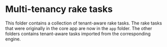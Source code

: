 # Multi-tenancy rake tasks

This folder contains a collection of tenant-aware rake tasks.
The rake tasks that were originally in the core app are now in the `app` folder.
The other folders contains tenant-aware tasks imported from the corresponding engine.